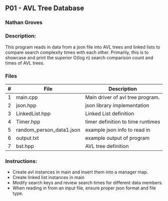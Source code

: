 ## P01 - AVL Tree Database
### Nathan Groves
### Description:

This program reads in data from a json file into AVL trees and linked lists to compare search complexity times with each other. Primarily, this is to showcase and print the superior O(log n) search comparison count and times of AVL trees.

### Files

|   #   | File     | Description                      |
| :---: | -------- | -------------------------------- |
|   1   | main.cpp | Main driver of avl tree program. |
|   2   | json.hpp | json library implementation |
|   3   | LinkedList.hpp | Linked List definition |
|   4   | Timer.hpp | timer definition to time runtimes |
|   5   | random_person_data1.json | example json info to read in |
|   6   | output.txt | example output of program |
|   7   | bst.hpp | AVL tree definition |



### Instructions:

- Create avl instances in main and insert them into a manager map.
- Create linked list instances in main
- Modify search keys and review search times for different data members.
- When reading in from an input file, ensure proper json format and file type.



